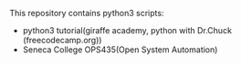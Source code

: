 This repository contains python3 scripts:

- python3 tutorial(giraffe academy, python with Dr.Chuck (freecodecamp.org))
- Seneca College OPS435(Open System Automation)
